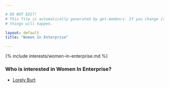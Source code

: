 ```yaml
---

# DO NOT EDIT!
# This file is automatically generated by get-members. If you change it, bad
# things will happen.

layout: default
title: "Women In Enterprise"

---
```


{% include interests/women-in-enterprise.md %}

### Who is interested in Women In Enterprise?


* [Lorely Burt](../members/lorely-burt.html)
